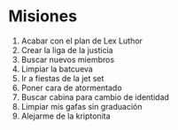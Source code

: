# Misiones

1. Acabar con el plan de Lex Luthor
2. Crear la liga de la justicia
3. Buscar nuevos miembros
4. Limpiar la batcueva
5. Ir a fiestas de la jet set
6. Poner cara de atormentado
7. Buscar cabina para cambio de identidad
8. Limpiar mis gafas sin graduación
9. Alejarme de la kriptonita